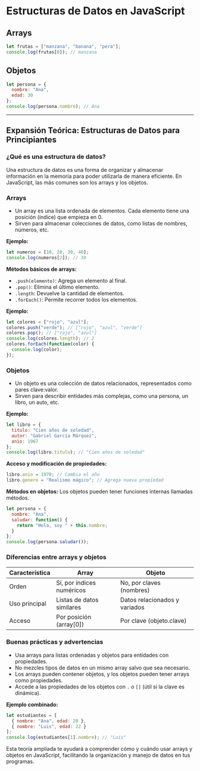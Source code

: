 # Estructuras de Datos en JavaScript

## Arrays

```js
let frutas = ["manzana", "banana", "pera"];
console.log(frutas[0]); // manzana
```

## Objetos

```js
let persona = {
  nombre: "Ana",
  edad: 30
};
console.log(persona.nombre); // Ana
```

---

## Expansión Teórica: Estructuras de Datos para Principiantes

### ¿Qué es una estructura de datos?
Una estructura de datos es una forma de organizar y almacenar información en la memoria para poder utilizarla de manera eficiente. En JavaScript, las más comunes son los arrays y los objetos.

### Arrays
- Un array es una lista ordenada de elementos. Cada elemento tiene una posición (índice) que empieza en 0.
- Sirven para almacenar colecciones de datos, como listas de nombres, números, etc.

**Ejemplo:**
```js
let numeros = [10, 20, 30, 40];
console.log(numeros[2]); // 30
```

**Métodos básicos de arrays:**
- `.push(elemento)`: Agrega un elemento al final.
- `.pop()`: Elimina el último elemento.
- `.length`: Devuelve la cantidad de elementos.
- `.forEach()`: Permite recorrer todos los elementos.

**Ejemplo:**
```js
let colores = ["rojo", "azul"];
colores.push("verde"); // ["rojo", "azul", "verde"]
colores.pop(); // ["rojo", "azul"]
console.log(colores.length); // 2
colores.forEach(function(color) {
  console.log(color);
});
```

### Objetos
- Un objeto es una colección de datos relacionados, representados como pares clave:valor.
- Sirven para describir entidades más complejas, como una persona, un libro, un auto, etc.

**Ejemplo:**
```js
let libro = {
  titulo: "Cien años de soledad",
  autor: "Gabriel García Márquez",
  anio: 1967
};
console.log(libro.titulo); // "Cien años de soledad"
```

**Acceso y modificación de propiedades:**
```js
libro.anio = 1970; // Cambia el año
libro.genero = "Realismo mágico"; // Agrega nueva propiedad
```

**Métodos en objetos:**
Los objetos pueden tener funciones internas llamadas métodos.
```js
let persona = {
  nombre: "Ana",
  saludar: function() {
    return "Hola, soy " + this.nombre;
  }
};
console.log(persona.saludar());
```

### Diferencias entre arrays y objetos
| Característica   | Array                        | Objeto                         |
|------------------|------------------------------|--------------------------------|
| Orden            | Sí, por índices numéricos    | No, por claves (nombres)       |
| Uso principal    | Listas de datos similares    | Datos relacionados y variados  |
| Acceso           | Por posición (array[0])      | Por clave (objeto.clave)       |

### Buenas prácticas y advertencias
- Usa arrays para listas ordenadas y objetos para entidades con propiedades.
- No mezcles tipos de datos en un mismo array salvo que sea necesario.
- Los arrays pueden contener objetos, y los objetos pueden tener arrays como propiedades.
- Accede a las propiedades de los objetos con `.` o `[]` (útil si la clave es dinámica).

**Ejemplo combinado:**
```js
let estudiantes = [
  { nombre: "Ana", edad: 20 },
  { nombre: "Luis", edad: 22 }
];
console.log(estudiantes[1].nombre); // "Luis"
```

Esta teoría ampliada te ayudará a comprender cómo y cuándo usar arrays y objetos en JavaScript, facilitando la organización y manejo de datos en tus programas.
